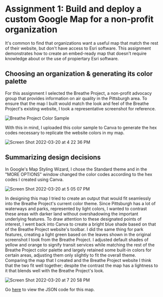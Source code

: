 # Assignment 1: Build and deploy a custom Google Map for a non-profit organization
It's common to find that organizations want a useful map that match the rest of their website, but don't have access to Esri software. This assignment demonstrates how to create an embed-ready map that doesn't require knowledge about or the use of propiertary Esri software.

## Choosing an organization & generating its color palette
For this assignment I selected the Breathe Project, a non-profit advocacy group that provides information on air quality in the Pittsburgh area. To ensure that the map I built would match the look and feel of the Breathe Project's existing website, I took a representative screenshot for reference.

![Breathe Project Color Sample](https://user-images.githubusercontent.com/92963323/159184287-19da4ff5-fef8-4280-b7d8-16b4be307027.png)

With this in mind, I uploaded this color sample to Canva to generate the hex codes necessary to replicate the website colors in my map.

![Screen Shot 2022-03-20 at 4 22 36 PM](https://user-images.githubusercontent.com/92963323/159184525-922729d2-1859-4c49-81a2-d86d3cd0089e.png)

## Summarizing design decisions
In Google's Map Styling Wizard, I chose the Standard theme and in the "MORE OPTIONS" window changed the color codes according to the hex codes I created using Canva.

![Screen Shot 2022-03-20 at 5 05 07 PM](https://user-images.githubusercontent.com/92963323/159185965-9009dbfd-d40a-4353-9230-ba7b8a033e6c.png)

In designing this map I tried to create an output that would fit seamlessly into the Breathe Project's current color theme. Since Pittsburgh has a lot of waterways and parks, represented by light colors, I wanted to contrast these areas with darker land  without overshadowing the important underlying features. To draw attention to these designated points of interest, I went back into Canva to create a bright blue shade based on that of the Breathe Project website's toolbar. I did the same thing for park features, creating a light green based on the leaves shown in the original screenshot I took from the Breathe Project. I adjusted default shades of yellow and orange to signify transit services while matching the rest of the Breathe Project color palette and largely retained some built-in colors for certain areas, adjusting them only slightly to fit the overall theme. Comparing the map that I created and the Breathe Project website I think that the two fit well together; despite the contrast the map has a lightness to it that blends well with the Breathe Project's look.

![Screen Shot 2022-03-20 at 7 20 58 PM](https://user-images.githubusercontent.com/92963323/159190411-441200c5-ebe7-4203-9a15-4faad20aa92e.png)

Go [here](/jsoncode1.md) to view the JSON code for this map.
